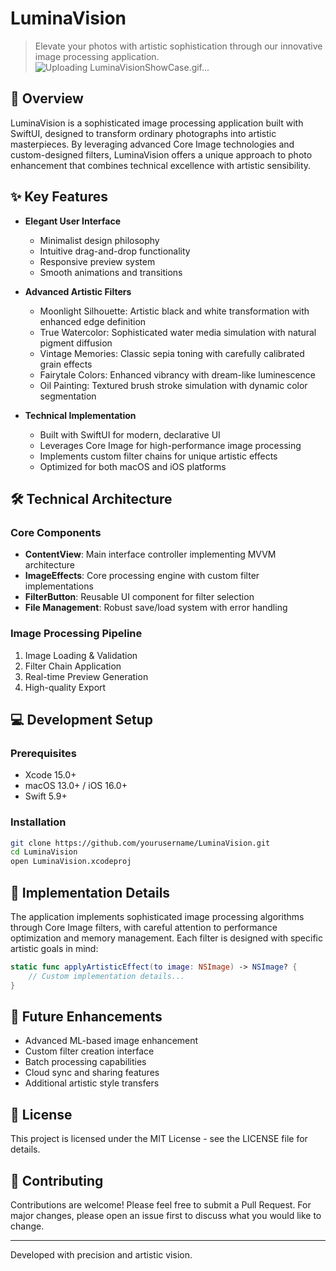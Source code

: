 # LuminaVision

> Elevate your photos with artistic sophistication through our innovative image processing application.
![Uploading LuminaVisionShowCase.gif…]()

## 🌟 Overview

LuminaVision is a sophisticated image processing application built with SwiftUI, designed to transform ordinary photographs into artistic masterpieces. By leveraging advanced Core Image technologies and custom-designed filters, LuminaVision offers a unique approach to photo enhancement that combines technical excellence with artistic sensibility.

## ✨ Key Features

- **Elegant User Interface**
  - Minimalist design philosophy
  - Intuitive drag-and-drop functionality
  - Responsive preview system
  - Smooth animations and transitions

- **Advanced Artistic Filters**
  - Moonlight Silhouette: Artistic black and white transformation with enhanced edge definition
  - True Watercolor: Sophisticated water media simulation with natural pigment diffusion
  - Vintage Memories: Classic sepia toning with carefully calibrated grain effects
  - Fairytale Colors: Enhanced vibrancy with dream-like luminescence
  - Oil Painting: Textured brush stroke simulation with dynamic color segmentation

- **Technical Implementation**
  - Built with SwiftUI for modern, declarative UI
  - Leverages Core Image for high-performance image processing
  - Implements custom filter chains for unique artistic effects
  - Optimized for both macOS and iOS platforms

## 🛠 Technical Architecture

### Core Components
- **ContentView**: Main interface controller implementing MVVM architecture
- **ImageEffects**: Core processing engine with custom filter implementations
- **FilterButton**: Reusable UI component for filter selection
- **File Management**: Robust save/load system with error handling

### Image Processing Pipeline
1. Image Loading & Validation
2. Filter Chain Application
3. Real-time Preview Generation
4. High-quality Export

## 💻 Development Setup

### Prerequisites
- Xcode 15.0+
- macOS 13.0+ / iOS 16.0+
- Swift 5.9+

### Installation
```bash
git clone https://github.com/yourusername/LuminaVision.git
cd LuminaVision
open LuminaVision.xcodeproj
```

## 🔧 Implementation Details

The application implements sophisticated image processing algorithms through Core Image filters, with careful attention to performance optimization and memory management. Each filter is designed with specific artistic goals in mind:

```swift
static func applyArtisticEffect(to image: NSImage) -> NSImage? {
    // Custom implementation details...
}
```

## 🎯 Future Enhancements

- Advanced ML-based image enhancement
- Custom filter creation interface
- Batch processing capabilities
- Cloud sync and sharing features
- Additional artistic style transfers

## 📝 License

This project is licensed under the MIT License - see the LICENSE file for details.

## 🤝 Contributing

Contributions are welcome! Please feel free to submit a Pull Request. For major changes, please open an issue first to discuss what you would like to change.

---

Developed with precision and artistic vision.

